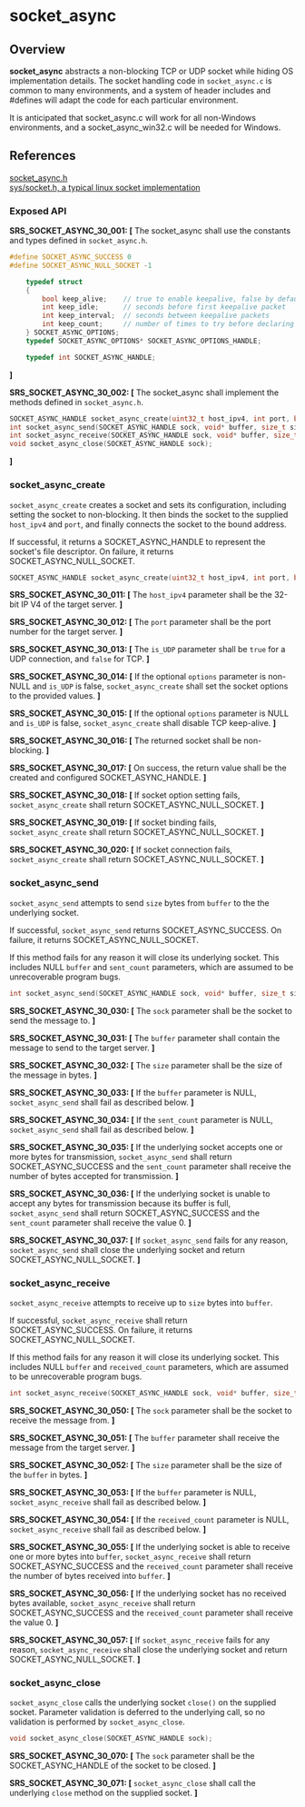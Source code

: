 socket_async
=================

## Overview

**socket_async** abstracts a non-blocking TCP or UDP socket while hiding OS implementation details. The socket handling code in `socket_async.c` is common to many environments, and
a system of header includes and #defines will adapt the code for each particular environment.

It is anticipated that socket_async.c will work for all non-Windows environments, and a socket_async_win32.c will be needed for Windows.
## References

[socket_async.h](https://github.com/Azure/azure-c-shared-utility/blob/master/inc/azure_c_shared_utility/socket_async.h)  
[sys/socket.h, a typical linux socket implementation](http://pubs.opengroup.org/onlinepubs/7908799/xns/syssocket.h.html)

###   Exposed API

**SRS_SOCKET_ASYNC_30_001: [** The socket_async shall use the constants and types defined in `socket_async.h`.
```c
#define SOCKET_ASYNC_SUCCESS 0
#define SOCKET_ASYNC_NULL_SOCKET -1

    typedef struct
    {
        bool keep_alive;    // true to enable keepalive, false by default
        int keep_idle;      // seconds before first keepalive packet
        int keep_interval;  // seconds between keepalive packets
        int keep_count;     // number of times to try before declaring failure
    } SOCKET_ASYNC_OPTIONS;
    typedef SOCKET_ASYNC_OPTIONS* SOCKET_ASYNC_OPTIONS_HANDLE;

    typedef int SOCKET_ASYNC_HANDLE;
```
 **]**

**SRS_SOCKET_ASYNC_30_002: [** The socket_async shall implement the methods defined in `socket_async.h`.
```c
SOCKET_ASYNC_HANDLE socket_async_create(uint32_t host_ipv4, int port, bool is_UDP, SOCKET_ASYNC_OPTIONS_HANDLE options);
int socket_async_send(SOCKET_ASYNC_HANDLE sock, void* buffer, size_t size, size_t* sent_count);
int socket_async_receive(SOCKET_ASYNC_HANDLE sock, void* buffer, size_t size, size_t* received_count);
void socket_async_close(SOCKET_ASYNC_HANDLE sock);
```
 **]**


###   socket_async_create
`socket_async_create` creates a socket and sets its configuration, including setting the socket to non-blocking. It then binds the socket to the supplied `host_ipv4` and `port`, and finally connects the socket to the bound address.

If successful, it returns a SOCKET_ASYNC_HANDLE to represent the socket's file descriptor. On failure, it returns SOCKET_ASYNC_NULL_SOCKET.

```c
SOCKET_ASYNC_HANDLE socket_async_create(uint32_t host_ipv4, int port, bool is_UDP, SOCKET_ASYNC_OPTIONS_HANDLE options);
```

**SRS_SOCKET_ASYNC_30_011: [** The `host_ipv4` parameter shall be the 32-bit IP V4 of the target server. **]**

**SRS_SOCKET_ASYNC_30_012: [** The `port` parameter shall be the port number for the target server. **]**

**SRS_SOCKET_ASYNC_30_013: [** The `is_UDP` parameter shall be `true` for a UDP connection, and `false` for TCP. **]**

**SRS_SOCKET_ASYNC_30_014: [** If the optional `options` parameter is non-NULL and `is_UDP` is false, `socket_async_create` shall set the socket options to the provided values. **]**

**SRS_SOCKET_ASYNC_30_015: [** If the optional `options` parameter is NULL and `is_UDP` is false, `socket_async_create` shall disable TCP keep-alive. **]**

**SRS_SOCKET_ASYNC_30_016: [** The returned socket shall be non-blocking. **]**

**SRS_SOCKET_ASYNC_30_017: [** On success, the return value shall be the created and configured SOCKET_ASYNC_HANDLE. **]**

**SRS_SOCKET_ASYNC_30_018: [** If socket option setting fails, `socket_async_create` shall return SOCKET_ASYNC_NULL_SOCKET. **]**

**SRS_SOCKET_ASYNC_30_019: [** If socket binding fails, `socket_async_create` shall return SOCKET_ASYNC_NULL_SOCKET. **]**

**SRS_SOCKET_ASYNC_30_020: [** If socket connection fails, `socket_async_create` shall return SOCKET_ASYNC_NULL_SOCKET. **]**


###   socket_async_send
`socket_async_send` attempts to send `size` bytes from `buffer` to the the underlying socket.

If successful, `socket_async_send` returns SOCKET_ASYNC_SUCCESS. On failure, it returns SOCKET_ASYNC_NULL_SOCKET.

If this method fails for any reason it will close its underlying socket. This includes NULL `buffer` and `sent_count` parameters, which are assumed to be unrecoverable program bugs.

```c
int socket_async_send(SOCKET_ASYNC_HANDLE sock, void* buffer, size_t size, size_t* sent_count);
```

**SRS_SOCKET_ASYNC_30_030: [** The `sock` parameter shall be the socket to send the message to. **]**

**SRS_SOCKET_ASYNC_30_031: [** The `buffer` parameter shall contain the message to send to the target server. **]**

**SRS_SOCKET_ASYNC_30_032: [** The `size` parameter shall be the size of the message in bytes. **]**

**SRS_SOCKET_ASYNC_30_033: [** If the `buffer` parameter is NULL, `socket_async_send` shall fail as described below. **]**

**SRS_SOCKET_ASYNC_30_034: [** If the `sent_count` parameter is NULL, `socket_async_send` shall fail as described below. **]**

**SRS_SOCKET_ASYNC_30_035: [** If the underlying socket accepts one or more bytes for transmission, `socket_async_send` shall return SOCKET_ASYNC_SUCCESS and the `sent_count` parameter shall receive the number of bytes accepted for transmission. **]**

**SRS_SOCKET_ASYNC_30_036: [** If the underlying socket is unable to accept any bytes for transmission because its buffer is full, `socket_async_send` shall return SOCKET_ASYNC_SUCCESS and the `sent_count` parameter shall receive the value 0. **]**

**SRS_SOCKET_ASYNC_30_037: [** If `socket_async_send` fails for any reason, `socket_async_send` shall close the underlying socket and return SOCKET_ASYNC_NULL_SOCKET. **]**

###   socket_async_receive
`socket_async_receive` attempts to receive up to `size` bytes into `buffer`.

If successful, `socket_async_receive` shall return SOCKET_ASYNC_SUCCESS. On failure, it returns SOCKET_ASYNC_NULL_SOCKET.

If this method fails for any reason it will close its underlying socket. This includes NULL `buffer` and `received_count` parameters, which are assumed to be unrecoverable program bugs.

```c
int socket_async_receive(SOCKET_ASYNC_HANDLE sock, void* buffer, size_t size, size_t* received_count);
```

**SRS_SOCKET_ASYNC_30_050: [** The `sock` parameter shall be the socket to receive the message from. **]**

**SRS_SOCKET_ASYNC_30_051: [** The `buffer` parameter shall receive the message from the target server. **]**

**SRS_SOCKET_ASYNC_30_052: [** The `size` parameter shall be the size of the `buffer` in bytes. **]**

**SRS_SOCKET_ASYNC_30_053: [** If the `buffer` parameter is NULL, `socket_async_receive` shall fail as described below. **]**

**SRS_SOCKET_ASYNC_30_054: [** If the `received_count` parameter is NULL, `socket_async_receive` shall fail as described below. **]**

**SRS_SOCKET_ASYNC_30_055: [** If the underlying socket is able to receive one or more bytes into  `buffer`, `socket_async_receive` shall return SOCKET_ASYNC_SUCCESS and the `received_count` parameter shall receive the number of bytes received into `buffer`. **]**

**SRS_SOCKET_ASYNC_30_056: [** If the underlying socket has no received bytes available, `socket_async_receive` shall return SOCKET_ASYNC_SUCCESS and the `received_count` parameter shall receive the value 0. **]**

**SRS_SOCKET_ASYNC_30_057: [** If `socket_async_receive` fails for any reason, `socket_async_receive` shall close the underlying socket and return SOCKET_ASYNC_NULL_SOCKET. **]**


 ###   socket_async_close
 `socket_async_close` calls the underlying socket `close()` on the supplied socket. Parameter validation is deferred to the underlying call, so no validation is performed by `socket_async_close`.

 ```c
 void socket_async_close(SOCKET_ASYNC_HANDLE sock);
 ```

**SRS_SOCKET_ASYNC_30_070: [** The `sock` parameter shall be the SOCKET_ASYNC_HANDLE of the socket to be closed. **]**  

**SRS_SOCKET_ASYNC_30_071: [** `socket_async_close` shall call the underlying `close` method on the supplied socket. **]**  
